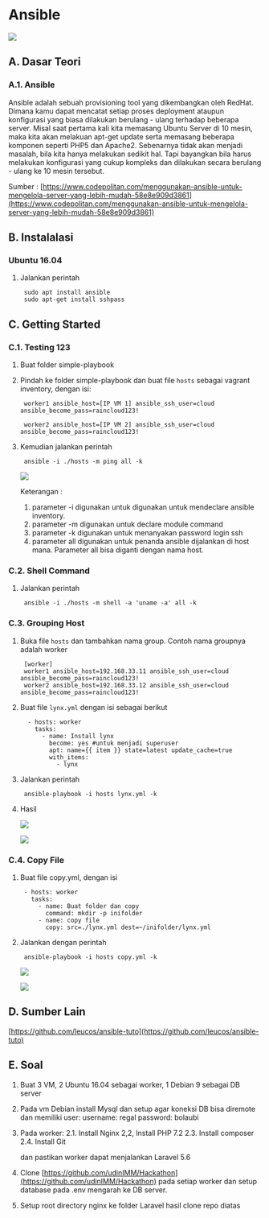 # Ansible

![](https://upload.wikimedia.org/wikipedia/commons/thumb/2/24/Ansible_logo.svg/500px-Ansible_logo.svg.png)

## A. Dasar Teori
### A.1. Ansible
Ansible adalah sebuah provisioning tool yang dikembangkan oleh RedHat. Dimana kamu dapat mencatat setiap proses deployment ataupun konfigurasi yang biasa dilakukan berulang - ulang terhadap beberapa server. Misal saat pertama kali kita memasang Ubuntu Server di 10 mesin, maka kita akan melakuan apt-get update serta memasang beberapa komponen seperti PHP5 dan Apache2. Sebenarnya tidak akan menjadi masalah, bila kita hanya melakukan sedikit hal. Tapi bayangkan bila harus melakukan konfigurasi yang cukup kompleks dan dilakukan secara berulang - ulang ke 10 mesin tersebut.

Sumber : [https://www.codepolitan.com/menggunakan-ansible-untuk-mengelola-server-yang-lebih-mudah-58e8e909d3861](https://www.codepolitan.com/menggunakan-ansible-untuk-mengelola-server-yang-lebih-mudah-58e8e909d3861)


## B. Instalalasi
### Ubuntu 16.04
1. Jalankan perintah

        sudo apt install ansible
        sudo apt-get install sshpass

## C. Getting Started
### C.1. Testing 123
1. Buat folder simple-playbook
2. Pindah ke folder simple-playbook dan buat file `hosts` sebagai vagrant inventory, dengan isi:

        worker1 ansible_host=[IP VM 1] ansible_ssh_user=cloud ansible_become_pass=raincloud123!
        
        worker2 ansible_host=[IP VM 2] ansible_ssh_user=cloud ansible_become_pass=raincloud123!

3. Kemudian jalankan perintah

        ansible -i ./hosts -m ping all -k

    ![](assets/1.png)

    Keterangan :
    1. parameter -i digunakan untuk digunakan untuk mendeclare ansible inventory.
    2. parameter -m digunakan untuk declare module command
    3. parameter -k digunakan untuk menanyakan password login ssh
    4. parameter all digunakan untuk penanda ansible dijalankan di host mana. Parameter all bisa diganti dengan nama host.

### C.2. Shell Command
1. Jalankan perintah

        ansible -i ./hosts -m shell -a 'uname -a' all -k

### C.3. Grouping Host
1. Buka file `hosts` dan tambahkan nama group. Contoh nama groupnya adalah worker

        [worker]
        worker1 ansible_host=192.168.33.11 ansible_ssh_user=cloud ansible_become_pass=raincloud123!
        worker2 ansible_host=192.168.33.12 ansible_ssh_user=cloud ansible_become_pass=raincloud123!

2. Buat file `lynx.yml` dengan isi sebagai berikut

         - hosts: worker
           tasks:
             - name: Install lynx
               become: yes #untuk menjadi superuser
               apt: name={{ item }} state=latest update_cache=true
               with_items:
                 - lynx

3. Jalankan perintah

        ansible-playbook -i hosts lynx.yml -k

4. Hasil


    ![](assets/3.png)

    ![](assets/4.png)
    

### C.4.  Copy File
1. Buat file copy.yml, dengan isi

        - hosts: worker
          tasks:
            - name: Buat folder dan copy
              command: mkdir -p inifolder
            - name: copy file
              copy: src=./lynx.yml dest=~/inifolder/lynx.yml

2. Jalankan dengan perintah

        ansible-playbook -i hosts copy.yml -k


    ![](assets/5.png)

    ![](assets/6.png)


## D. Sumber Lain
[https://github.com/leucos/ansible-tuto](https://github.com/leucos/ansible-tuto)


## E. Soal

1. Buat 3 VM, 2 Ubuntu 16.04 sebagai worker, 1 Debian 9 sebagai DB server
2. Pada vm Debian install Mysql dan setup agar koneksi DB bisa diremote dan memiliki user:
    username: regal
    password: bolaubi

3. Pada worker:
    2.1. Install Nginx
    2,2, Install PHP 7.2
    2.3. Install composer
    2.4. Install Git

    dan pastikan worker dapat menjalankan Laravel 5.6
    
4. Clone [https://github.com/udinIMM/Hackathon](https://github.com/udinIMM/Hackathon) pada setiap worker dan setup database pada .env mengarah ke DB server.

5. Setup root directory nginx ke folder Laravel hasil clone repo diatas
